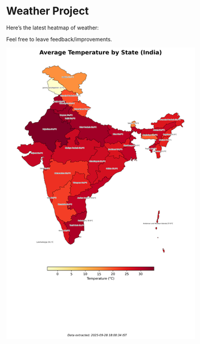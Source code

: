 # Weather Project

Here’s the latest heatmap of weather:

Feel free to leave feedback/improvements.

![India Heatmap](docs/assets/india_heatmap.png?v=D92A6D)
